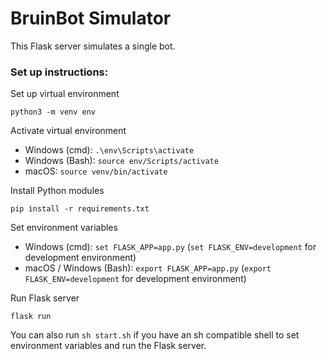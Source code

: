 # BruinBot Simulator

This Flask server simulates a single bot.

### Set up instructions:

Set up virtual environment

```
python3 -m venv env
```

Activate virtual environment

- Windows (cmd): `.\env\Scripts\activate`
- Windows (Bash): `source env/Scripts/activate`
- macOS: `source venv/bin/activate`

Install Python modules

```
pip install -r requirements.txt
```

Set environment variables

- Windows (cmd): `set FLASK_APP=app.py` (`set FLASK_ENV=development` for development environment)
- macOS / Windows (Bash): `export FLASK_APP=app.py` (`export FLASK_ENV=development` for development environment)

Run Flask server

```
flask run
```

You can also run `sh start.sh` if you have an sh compatible shell to set environment variables and run the Flask server.
